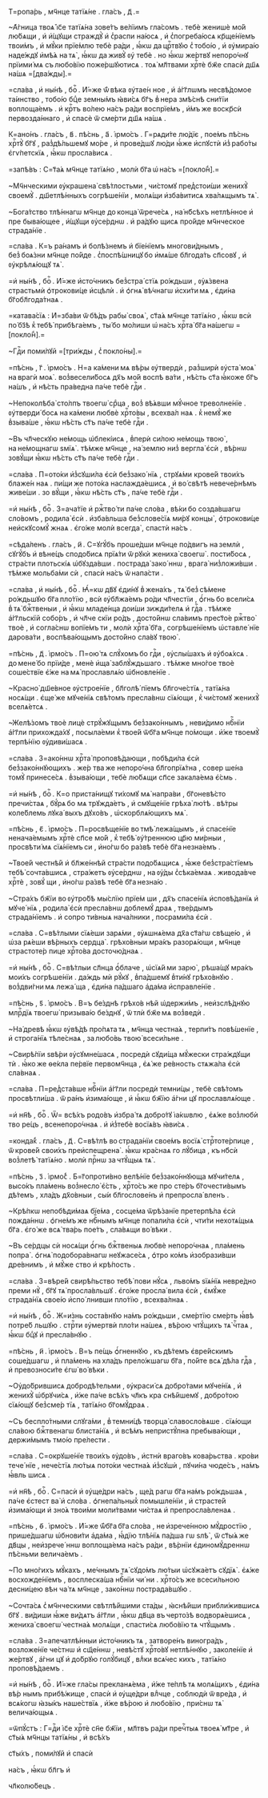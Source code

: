 Т=ропа́рь , мч҃нце татїѧ́не . гла́съ , д҃ .=

~А҆́гница твоѧ̀ і҆с҃е татїѧ́на зове́тъ ве́лїимъ гла́сомъ . тебѐ женишѐ мо́й лю́бѧщи , и҆ и҆́щꙋщи страждꙋ̀ и҆ с̾распи на́юсѧ , и҆ с̾погреба́юсѧ кр҃ще́нїемъ твои́мъ , и҆ мꙋ́ки прїе́млю тебѐ ра́ди , ꙗ҆́кѡ да црⷭ҇твꙋю с̾ тобо́ю , и҆ ᲂу҆мира́ю наде́ждꙋ и҆мѣ́ѧ на тѧ̀ , ꙗ҆́кѡ да живꙋ̀ ᲂу҆ тебѐ . но ꙗ҆́кѡ же́ртвꙋ непоро́чнꙋ прїими́ мѧ съ любо́вїю поже́ршꙋютисѧ . тоѧ̀ мл҃твами хрⷭ҇тѐ бж҃е спасѝ дш҃ѧ на́шѧ =[два́жды].=

=сла́ва , и҆ ны́нѣ , боⷢ҇ . И҆́=же ѿ́ вѣка ᲂу҆тае́н ное , и҆ а҆́гг҃лѡмъ несвѣ́домое та́инство , тобо́ю бцⷣе земны́мъ ꙗ҆ви́сѧ бг҃ъ в̾ нера змѣ́снѣ сни́тїи воплоща́емъ . и҆ крⷭ҇тъ во́лею на́съ ра́ди воспрїе́мъ , и҆́мъ же воскр҃сѝ первозда́ннаго , и҆ спасѐ ѿ сме́рти дш҃ѧ на́шѧ .

К=ано́нъ . гла́съ , в҃ . пѣ́снь , а҃ . і҆рмо́съ . Г=рѧди́те лю́дїє , пое́мъ пѣ́снь хрⷭ҇тꙋ̀ бг҃ꙋ , раз̾дѣ́льшемꙋ мо́ре , и҆ прове́дшꙋ лю́ди ꙗ҆́же и҆спꙋстѝ и҆з̾ рабо́ты є҆гѵ́петскїѧ , ꙗ҆́кѡ просла́висѧ .

=запѣ́въ : С=т҃а́ѧ мч҃нце татїѧ́но , молѝ бг҃а ѡ҆ на́съ =[покло́н̾].=

~Мч҃нческими ᲂу҆крашена̀ свѣ́тлостьми , чи́стомꙋ пред̾стои́ши женихꙋ̀ своемꙋ̀ . дш҃етлѣ́нныхъ согрѣше́нїи , молѧ́щи и҆зба́витисѧ хва́лѧщымъ тѧ̀ .

~Бога́тство тлѣ́ннагѡ мч҃нце до конца̀ ѿрече́сѧ , на́ нб҃сѣхъ нетлѣ́нное и҆ пре быва́ющее , и҆́щꙋщи ᲂу҆се́рднѡ . и҆ ра́дꙋю щисѧ про́йде мч҃нческое страда́нїе .

=сла́ва . К=ъ ра́намъ и҆ болѣ́знемъ и҆ бїе́нїемъ многови́днымъ , без̾ боѧ́зни мч҃нце по́йде . с̾поспѣ́шницꙋ бо и҆мѧ́ше бл҃года́ть сп҃совꙋ , и҆ ᲂу҆крѣлѧ́ющꙋ тѧ̀ .

=и҆ ны́нѣ , боⷢ҇ . И҆́=же и҆сто́чникъ без̾стра́ стїѧ ро́ждьши , ᲂу҆ѧ́звена страстьмѝ ѻ҆трокови́це и҆сцѣлѝ . и҆ ѻ҆гнѧ̀ вѣ́чнагѡ и҆схи́ти мѧ , є҆ди́на бг҃обл҃года́тнаѧ .

=катава́сїѧ : И҆=зба́ви ѿ бѣ́дъ рабы̀ своѧ̀ , ст҃а́ѧ мч҃нце татїѧ́но , ꙗ҆́кѡ всѝ по́ бз҃ѣ к̾ тебѣ̀ прибѣга́емъ , ты́ бо мо́лиши ѡ҆ на́съ хрⷭ҇та̀ бг҃а на́шегѡ =[покло́н̾].=

~Гдⷭ҇и поми́лꙋй =[три́жды , с̾ покло́ны].=

=пѣ́снь , г҃ . і҆рмо́съ . Н=а ка́мени мѧ вѣ́ры ᲂу҆твердѝ , раз̾ширѝ ᲂу҆ста̀ моѧ̀ на врагѝ моѧ̀ . воз̾весели́босѧ дх҃ъ мо́й воспѣ ва́ти , нѣ́сть ст҃а ꙗ҆́коже бг҃ъ на́шъ , и҆ нѣ́сть пра́ведна па́че тебѐ гдⷭ҇и .

~Непоколѣба̀ сто́лпъ твоегѡ̀ срⷣца , воз̾ вѣ́ѧвши мꙋ́чное треволне́нїе . ᲂу҆тверди́ босѧ на ка́мени любвѐ хрⷭ҇то́вы , всехва́л наѧ . к̾ немꙋ́ же в̾зыва́ше , ꙗ҆́кѡ нѣ́сть ст҃ъ па́че тебѐ гдⷭ҇и .

~Въ чл҃ческꙋю не́мощь ѡ҆блекі́исѧ , в̾перѝ си́лою не́мощь твою̀ , на не́мощнагѡ ѕмїѧ̀ . тѣ́мже мч҃нце , на́ землю низ̾ вергла̀ є҆сѝ , вѣ́рнѡ зовꙋ́щи ꙗ҆́кѡ нѣ́сть ст҃ъ па́че тебѐ гдⷭ҇и .

=сла́ва . П=ото́ки и҆з̾сꙋши́ла є҆сѝ без̾зако́ нїѧ , стрꙋѧ́ми крове́й твои́хъ блаже́н наѧ . пи́щи же пото́ка наслажда́ешисѧ , и҆ во́ свѣтѣ невече́рнѣмъ живе́ши . зо вꙋ́щи , ꙗ҆́кѡ нѣ́сть ст҃ъ , па́че тебѐ гдⷭ҇и .

=и҆ ны́нѣ , боⷢ҇ . З=ача́тїе и҆ ржⷭ҇тво́ ти па́че сло́ва , вѣ́ки бо созда́вшагѡ сло́вомъ , родила̀ є҆сѝ . и҆зба́вльша без̾слове́сїѧ ми́рꙋ концы̀ , ѻ҆трокови́це неи҆скꙋсомꙋ́ жнаѧ . є҆го́же молѝ всегда̀ , спастѝ на́съ .

=сѣда́ленъ . гла́съ , и҃ . С=ꙋгꙋ́бъ проше́дши мч҃нце по́двигъ на землѝ , сꙋгꙋ́бъ и҆ вѣне́цъ сподо́бисѧ прїѧ́ти ѿ рꙋкѝ жениха̀ своегѡ̀ . пости́босѧ , стра́сти плотьскі́ѧ ѡ҆бꙋзда́вши . пострада̀ зако́ ннѡ , врага̀ низ̾ложи́вши . тѣ́мже мольба́ми сѝ , спасѝ на́съ ѿ напа́сти .

=сла́ва , и҆ ны́нѣ , боⷢ҇ . Ꙗ҆́=кѡ дв҃ꙋ є҆ди́нꙋ в̾ жена́хъ , тѧ̀ без̾ сѣ́мене ро́ждьшꙋю бг҃а пло́тїю , всѝ ᲂу҆бл҃жа́емъ ро́ди чл҃честїи , ѻ҆́гнь бо всели́сѧ в̾ тѧ̀ бжⷭ҇твеныи , и҆ ꙗ҆́кѡ младе́нца дои́ши зижди́телѧ и҆ гдⷭ҇а . тѣ́мже а҆́гг҃льскїй собо́ръ , и҆ чл҃че скїи ро́дъ , досто́йнѡ сла́вимъ прест҃о́е ржⷭ҇тво̀ твоѐ , и҆ согла́снѡ вопїе́мъ ти , молѝ хрⷭ҇та̀ бг҃а , согрѣше́нїемъ ѡ҆ставле́ нїе дарова́ти , воспѣва́ющымъ досто́йно сла́вꙋ твою̀ .

=пѣ́снь , д҃ . і҆рмо́съ . П=ою́ тѧ слꙋ́хомъ бо гдⷭ҇и , ᲂу҆слы́шахъ и҆ ᲂу҆боѧ́хсѧ . до мене́ бо прїи́де , менѐ и҆ща̀ заблꙋ́ждьшаго . тѣ́мже мно́гое твоѐ соше́ствїе є҆́же на мѧ̀ прославлѧ́ю ѡ҆бновле́нїе .

~Красно̀ дш҃е́вное ᲂу҆строе́нїе , бл҃голѣ́ пїемъ бл҃гоче́стїѧ , татїѧ́на носѧ́щи . є҆ще́ же мꙋче́нїѧ свѣ́томъ пресла́внѡ сїѧ́ющи , к̾ чи́стомꙋ женихꙋ̀ вселѧ́етсѧ .

~Желѣ́зомъ твоѐ лицѐ стрꙋ́жꙋщымъ без̾зако́ннымъ , неви́димо нбⷭ҇нїи а҆́гг҃ли прихожда́хꙋ , посыла́еми к̾ твое́й ѿбг҃а мч҃нце по́мощи . и҆́же твоемꙋ̀ терпѣ́нїю ᲂу҆диви́шасѧ .

=сла́ва . З=ако́ннѡ хрⷭ҇та̀ проповѣ́дающи , побѣди́ла є҆сѝ без̾зако́ннꙋющихъ . же́р тва же непоро́чна бл҃гопрїѧ́тна , совер ше́на томꙋ̀ принесе́сѧ . в̾зыва́ющи , тебѐ лю́бѧщи сп҃се закала́ема є҆́смь .

=и҆ ны́нѣ , боⷢ҇ . К=о приста́нищꙋ ти́хомꙋ мѧ̀ напра́ви , бг҃оневѣ́сто пречи́стаѧ , бꙋ́рѧ бо мѧ трꙋжда́етъ , и҆ смꙋще́нїе грѣха̀ лю́тѣ . вѣ́тры коле́блемь лꙋка́ выхъ дꙋхо́въ , ѡ҆скорблѧ́ющихъ мѧ̀ .

=пѣ́снь , є҃ . і҆рмо́съ . П=росвѣще́нїе во тмѣ̀ лежа́щымъ , и҆ спасе́нїе ненача́емымъ хрⷭ҇тѐ сп҃се мо́й , к̾ тебѣ̀ ᲂу҆́треннюю цр҃ю ми́рныи , просвѣти́ мѧ сїѧ́нїемъ си , и҆но́гѡ бо ра́звѣ тебѐ бг҃а незна́емъ .

~Твое́й честнѣ́й и҆ бл҃же́ннѣй стра́сти подо́бѧщисѧ , ꙗ҆́же без̾стра́стїемъ тебѣ̀ сочта́вшисѧ , стра́жетъ ᲂу҆се́рднѡ , на ᲂу҆́ды с̾сѣка́емаѧ . живода́вче хрⷭ҇тѐ , зовꙋ́ щи , и҆но́гѡ ра́звѣ тебѐ бг҃а незна́ю .

~Стра́хъ бж҃їи во ᲂу҆тро́бѣ мы́слїю прїе́м ши , дх҃ъ спасе́нїѧ и҆сповѣ́данїѧ и҆ мꙋче́ нїѧ , родила̀ є҆сѝ пресла́внѡ доблемꙋ́ драѧ , тве́рдымъ страда́нїемъ . и҆ сопро ти́вныѧ нача́лники , посрами́ла є҆сѝ .

=сла́ва . С=вѣ́тлыми сїѧ́еши зарѧ́ми , ᲂу҆ѧшнѧ́ема дх҃а ст҃а́гѡ свѣще́ю , и҆ ѡ҆за рѧ́еши вѣ́рныхъ сердца̀ . грѣхо́вныи мра́къ разорѧ́ющи , мч҃нце страстоте́р пице хрⷭ҇то́ва досточю́днаѧ .

=и҆ ны́нѣ , боⷢ҇ . С=вѣ́тлыи сл҃нца ѻ҆́блаче , ѡ҆сїѧ́й ми зарю̀ , рѣша́щꙋ мра́къ мои́хъ согрѣше́нїи . да́ждь мѝ рꙋ́кꙋ , в̾па́дшемꙋ в̾ти́нꙋ грѣхо́внꙋю . воз̾дви́гни мѧ лежа́ ща , є҆ди́на па́дшаго а҆да́ма и҆справле́нїе .

=пѣ́снь , ѕ҃ . і҆рмо́съ . В=ъ бе́зднѣ грѣхо́в нѣй ѡ҆держи́мъ , неи҆зслѣ́днꙋю млрⷭ҇дїѧ твоегѡ̀ призыва́ю бе́зднꙋ , ѿ тлѝ бж҃е мѧ воз̾ведѝ .

~На́ древѣ ꙗ҆́кѡ ᲂу҆вѣ́дѣ про́пѧта тѧ , мч҃нца честна́ѧ , терпи́тъ повѣ́шенїе , и҆ строга́нїѧ тѣле́снаѧ , за любо́вь твою̀ всеси́льне .

~Свирѣ́пїи ѕвѣ́ри ᲂу҆сꙋмне́шасѧ , посредѝ сꙋди́ща мꙋ́жески стра́ждꙋщи тѝ . ꙗ҆́ко же ѳе́кла пе́рвїе первомч҃нца , є҆ѧ́ же ре́вность стѧжа́ла є҆сѝ сла́внаѧ .

=сла́ва . П=ред̾ста́вше нбⷭ҇нїи а҆́гг҃ли посредѝ темни́цы , тебѐ свѣ́томъ просвѣтли́ша . ѿ ра́нъ и҆зима́юще , и҆ ꙗ҆́кѡ бж҃їю а҆́гни цꙋ прославлѧ́юще .

=и҆ нн҃ѣ , боⷢ҇ . Ѿ= всѣ́хъ родо́въ и҆збра́ тѧ добро́тꙋ і҆а́кѡвлю , є҆ѧ́же воз̾любѝ тво ре́цъ , всенепоро́чнаѧ . и҆ и҆з̾тебѐ восїѧ́въ ꙗ҆ви́сѧ .

=конда́к̾ . гла́съ , д҃ . С=вѣ́тлѣ во страда́нїи свое́мъ восїѧ̀ стрⷭ҇тоте́рпице , ѿ крове́й свои́хъ преи҆спещрена̀ . ꙗ҆́кѡ кра́снаѧ го лꙋ́бица , къ нб҃сѝ воз̾летѣ̀ татїѧ́но . молѝ прⷭ҇нѡ за чтꙋ́щыѧ тѧ̀ .

=пѣ́снь , з҃ . і҆рмо́с̾ . Б=г҃опроти́вно велѣ́нїе без̾зако́ннꙋюща мꙋчи́телѧ , высо́къ пла́мень воз̾несло̀ є҆́сть , хрⷭ҇то́съ же про сте́ръ бг҃очести́вымъ дѣ́темъ , хла́дъ дх҃о́вныи , сы́и бл҃гослове́нъ и҆ препросла́ вленъ .

~Крѣ́пкѡ непобѣди́маѧ бїе́ма , сосце́ма ѿрѣ́занїе претерпѣ́ла є҆сѝ пожда́ннѡ . ѻ҆гне́мъ же нбⷭ҇нымъ мч҃нце попали́ла є҆сѝ , чти́ти нехотѧ́щыѧ бг҃а . є҆го́ же всѧ̀ тва́рь пое́тъ , сла́вѧщи во́ вѣки .

~Въ се́рдцы сѝ носѧ́щи ѻ҆́гнь бжⷭ҇твеныѧ любвѐ непоро́чнаѧ , пла́мень попра̀ . ѻ҆гнѧ̀ подобора́внагѡ неꙋжасе́сѧ , ѻ҆тро ко́мъ и҆зобрази́вши дре́внимъ , и҆ мꙋ́же ство и҆ крѣ́пость .

=сла́ва . З=вѣре́й свирѣ́пьство тебѣ̀ пови нꙋ́сѧ , льво́мъ ѕїѧ́нїѧ невре́дно преми нꙋ̀ , бг҃ꙋ тѧ̀ просла́вльшꙋ . є҆го́же просла́ вила є҆сѝ , є҆мꙋ́же страда́нїѧ свое́ю и҆спо́ лнивши пло́тїю , всехва́лнаѧ .

=и҆ ны́нѣ , боⷢ҇ . Ж=и́знь соста́внꙋю на́мъ ро́ждьши , сме́ртїю сме́рть ꙗ҆́вѣ потре́б льшꙋю . стрⷭ҇ти ᲂу҆мертвѝ пло́ти на́шеѧ , вѣ́рою чтꙋ́щихъ тѧ̀ чⷭ҇таѧ , ꙗ҆́кѡ бцⷣꙋ и҆ пресла́внꙋю .

=пѣ́снь , и҃ . і҆рмо́съ . В=ъ пе́щь ѻ҆́гненнꙋю , къ дѣ́темъ є҆вре́йскимъ соше́дшагѡ , и҆ пла́мень на хла́дъ прело́жшагѡ бг҃а , по́йте всѧ̀ дѣ́ла гдⷭ҇а , и҆ превозноси́те є҆гѡ̀ во́ вѣки .

~Оу҆до́брившисѧ добродѣ́тельми , ᲂу҆краси́ сѧ добро́тами мꙋче́нїѧ , и҆ женихꙋ̀ ѡ҆брꙋчи́сѧ , и҆́же па́че всѣ́хъ чл҃къ кра снѣ́йшемꙋ , добро́тою сїѧ́ющꙋ без̾сме́р тїѧ , татїѧ́но бг҃омꙋ́драѧ .

~Съ беспло́тными слꙋга́ми , в̾ темни́цѣ творца̀ славосло́вѧше . сїѧ́ющи сла́вою бжⷭ҇твенагѡ блиста́нїѧ , и҆ всѣ́мъ непристꙋ́пна пребыва́ющи , держи́мымъ тмо́ю пре́лести .

=сла́ва . С=окрꙋше́нїе твои́хъ ᲂу҆до́въ , и҆стнѝ враго́въ кова́рьства . кро́ви тече́ нїе , нече́стїѧ лю́тыѧ пото́ки честна́ѧ и҆з̾сꙋшѝ , пꙋчи́на чюде́съ , на́мъ ꙗ҆́вль шисѧ .

=и҆ нн҃ѣ , боⷢ҇ . С=пасѝ и҆ ᲂу҆ще́дри на́съ , ще́д рагѡ бг҃а на́мъ ро́ждьшаѧ , па́че є҆стест ва̀ и҆ сло́ва . ѻ҆гнепа́льных̾ помышле́нїи , и҆ страсте́й и҆зима́ющи и҆ зно́ѧ твои́ми моли́твами чи́стаѧ и҆ препросла́вленаѧ .

=пѣ́снь , ѳ҃ . і҆рмо́съ . И҆́=же ѿ́бг҃а бг҃а сло́ва , не и҆зрече́нною мꙋ́дростїю , прише́дшагѡ ѡ҆бнови́ти а҆да́ма , ꙗ҆́дїю тлѣ́нїѧ па́дша гѡ ѕлѣ̀ , ѿ ст҃ы́ѧ же дв҃цы , неи҆зрече́ ннѡ воплоща́ема на́съ ра́ди , вѣ́рнїи є҆диномꙋ́дреннѡ пѣ́сньми велича́емъ .

~По мно́гихъ мꙋ́кахъ , ме́чнымъ тѧ̀ сꙋдо́мъ лю́тыи ѡ҆сꙋжа́етъ сꙋдїѧ̀ . є҆ѧ́же восхожде́нїемъ , восплеска́ша нбⷭ҇нїи чи́ ни . хрⷭ҇то́съ же всеси́льною десни́цею вѣн ча́ тѧ мч҃нце , зако́ннѡ пострада́вшꙋю .

~Сочта́сѧ с̾ мч҃нческими свѣтлѣ́йшими ста́ды , ꙗ҆снѣ́йши прибли́жившисѧ бг҃ꙋ . ви́диши ꙗ҆́же ви́дѧтъ а҆́гг҃ли , ꙗ҆́кѡ дв҃ца въ черто́зѣ водворѧ́ешисѧ , жениха̀ своегѡ̀ честна́ѧ молѧ́щи , спасти́сѧ любо́вїю тѧ чтꙋ́щымъ .

=сла́ва . З=апечатлѣ́нныи и҆сто́чникъ тѧ , затворе́нъ виногра́дъ , возложе́нїе че́стнѡ и҆ сщ҃е́ннѡ , невѣ́стꙋ хрⷭ҇то́вꙋ нетлѣ́ннꙋю , заколе́нїе и҆ же́ртвꙋ , а҆́гни цꙋ и҆ до́брꙋю голꙋ́бицꙋ , влⷣки всѧ́чес кихъ , татїѧ́но проповѣ́даемъ .

=и҆ ны́нѣ , боⷢ҇ . И҆́=же гла́сы прекланѧ́ема , и҆́же те́плѣ тѧ молѧ́щихъ , є҆ди́на вѣ́р нымъ прибѣ́жище , спасѝ и҆ ᲂу҆ще́дри влⷣчце , соблюдѝ ѿ вре́да , и҆ всѧ́когѡ ꙗ҆зы́къ наше́ствїѧ , и҆́же вѣ́рою и҆ любо́вїю , при́снѡ тѧ̀ велича́ющыѧ .

=ѿпꙋ́стъ : Г=дⷭ҇и і҆с҃е хрⷭ҇тѐ сн҃е бж҃їи , мл҃твъ ра́ди пречⷭ҇тыѧ твоеѧ̀ мт҃ре , и҆ ст҃ы́ѧ мч҃нцы татїѧ́ны , и҆ всѣ́хъ

ст҃ы́хъ , поми́лꙋй и҆ спасѝ

на́съ , ꙗ҆́кѡ бл҃гъ и҆

чл҃колю́бецъ .

